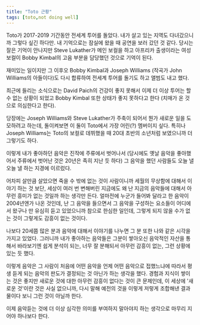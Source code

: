 ```yaml
---
title: "Toto 근황"
tags: [toto,not doing well]
---
```


Toto가 2017-2019 기간동안 전세계 투어를 돌았다. 내가 살고 있는 지역도 다녀갔으니까 그렇다 싶긴 하다만. 내 기억으로는 잠실에 왔을 때 공연을 보러 갔던 것 같다. 당시는 잘은 기억이 안나지만 Steve Lukather가 메인 보컬을 하고 아프리카 출생이라는 여성 보컬이 Bobby Kimbal의 고음 부분을 담당했던 것으로 기억이 된다. 

재미있는 일이지만 그 이후오 Bobby Kimbal과 Joseph Williams (작곡가 John Williams의 아들이다)도 다시 합류하여 전세계 투어를 돌기도 하고 앨범도 내고 했다. 

최근에 들리는 소식으로는 David Paich의 건강이 좋지 못해서 이제 더 이상 투어는 할 수 없는 상황이 되었고 Bobby Kimbal 또한 상태가 좋지 못하다고 한다 (치매가 온 것으로 의심한다고 한다). 

당장에는 Joseph Williams와 Steve Lukather가 주축이 되어서 뭔가 새로운 일을 도모하려고 하는데, 돌이켜보면 이 둘이 Toto에서 가장 어린(?) 멤버이지 싶다. 특히나 Joseph Williams는 Toto의 보컬로 데뷔했을 때 20대 초반의 소년처럼 보였으니까 더 그렇기도 하다. 

이렇게 내가 좋아하던 음악은 진작에 주류에서 벗어나서 (당시에도 옛날 음악을 좋아했어서 주류에서 벗어난 것은 20년은 족히 지난 듯 하다) 그 음악을 했던 사람들도 오늘 낼 오늘 낼 하는 지경에 이르렀다. 

어차피 살만큼 살았으면 죽을 수 밖에 없는 것이 사람이니까 세월의 무상함에 대해서 이야기 하는 것 보단, 세상이 여러 번 변해버린 지금에도 왜 난 지금의 음악들에 대해서 아무런 흥미가 없는 것일까 하는 생각만 든다. 얼마전에 누군가 들어봐 달라고 한 음악이 2004년엔가 나온 것인데, 난 그 음악을 들으면서 그 음악을 구성하는 요소들이 어디에서 왔구나 만 유심히 듣고 있었으니까 참으로 한심한 일인데, 그렇게 되지 않을 수가 없는 것이 그렇게도 감흥이 없는 것이다. 

나보다 20세쯤 많은 분과 음악에 대해서 이야기를 나누면 그 분 또한 나와 같은 시각을 가지고 있었다. 그러니까 내가 좋아하는 음악들은 그분이 쌓아오신 음악적인 자산을 통해서 바라보기엔 쉽게 분석이 되는, 너무 잘 분해되서 아무런 감흥이 없는, 그런 상황에 있는 듯 했다.

이렇게 음악은 그 사람이 처음에 어떤 음악을 언제 어떤 음악으로 접했느냐에 따라서 평생 듣게 되는 음악의 판도가 결정되는 것 아닌가 하는 생각을 했다. 경험과 지식이 쌓이는 것은 좋지만 새로운 것에 대한 아무런 감흥이 없다는 것이 큰 문제인데, 이 세상에 '새로운 것'이란 것은 사실 없으니까, 다시 말해 예전의 것을 이렇게 저렇게 조합해낸 결과물이다 보니 그런 것이 아닐까 한다.

이제 음악듣는 것에 더 이상 심각한 의미를 부여하지 말아야지 하는 생각으로 마무리 지어야 하나보다 한다. 